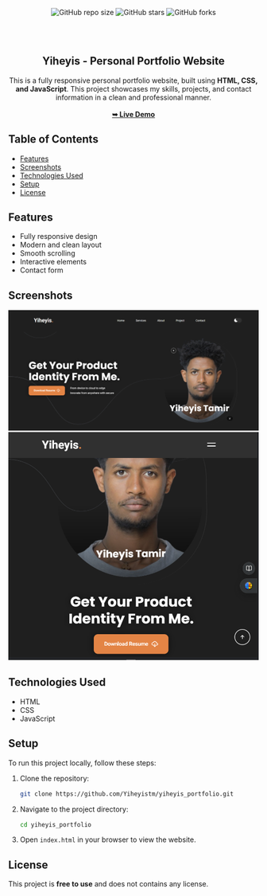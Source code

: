 <div align="center">

  ![GitHub repo size](https://img.shields.io/github/repo-size/Yiheyistm/yiheyis_portfolio)
  ![GitHub stars](https://img.shields.io/github/stars/Yiheyistm/yiheyis_portfolio?style=social)
  ![GitHub forks](https://img.shields.io/github/forks/Yiheyistm/yiheyis_portfolio?style=social)


  <br />
  <br />
<h2 align="center"> Yiheyis - Personal Portfolio Website </h2>

This is a fully responsive personal portfolio website, built using <strong>HTML, CSS, and JavaScript</strong>. This project showcases my skills, projects, and contact information in a clean and professional manner.
<br>
<br>
<a href="https://yiheyis-portfolio.vercel.app/"><strong>➥ Live Demo</strong></a>

</div>

## Table of Contents

- [Features](#features)
- [Screenshots](#screenshots)
- [Technologies Used](#technologies-used)
- [Setup](#setup)
- [License](#license)

## Features

- Fully responsive design
- Modern and clean layout
- Smooth scrolling
- Interactive elements
- Contact form

## Screenshots

![Yiheyis Portfolio Desktop Demo](readme-images/desktop-mode.png)
![Yiheyis Portfolio Mobile Demo](readme-images/mobile-mode.png)

## Technologies Used

- HTML
- CSS
- JavaScript

## Setup

To run this project locally, follow these steps:

1. Clone the repository:
    ```sh
    git clone https://github.com/Yiheyistm/yiheyis_portfolio.git
    ```
2. Navigate to the project directory:
    ```sh
    cd yiheyis_portfolio
    ```
3. Open `index.html` in your browser to view the website.

## License

This project is **free to use** and does not contains any license.